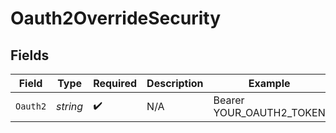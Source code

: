 # Oauth2OverrideSecurity


## Fields

| Field                    | Type                     | Required                 | Description              | Example                  |
| ------------------------ | ------------------------ | ------------------------ | ------------------------ | ------------------------ |
| `Oauth2`                 | *string*                 | :heavy_check_mark:       | N/A                      | Bearer YOUR_OAUTH2_TOKEN |